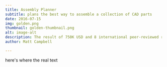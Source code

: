 ```yaml
---
title: Assembly Planner
subtitle: plans the best way to assemble a collection of CAD parts
date: 2016-07-15
img: golden.png
thumbnail: golden-thumbnail.png
alt: image-alt
description: The result of 750K USD and 8 international peer-reviewed research papers, resulted in a powerful approach to automatically creating the instructions for putting together complex devices. Results take into account multiple subassemblies, fastener and placement times, as well as fixture and rotations.
author: Matt Campbell

---
```

here's where the real text

